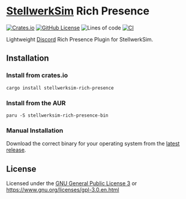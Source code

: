# [StellwerkSim](https://www.stellwerksim.de/) Rich Presence

[![Crates.io](https://img.shields.io/crates/v/stellwerksim-rich-presence?style=flat-square)](https://crates.io/crates/stellwerksim-rich-presence)
[![GitHub License](https://img.shields.io/github/license/NyCodeGHG/stellwerksim-rich-presence?style=flat-square)](LICENSE)
![Lines of code](https://img.shields.io/tokei/lines/github/NyCodeGHG/stellwerksim-rich-presence?style=flat-square)
[![CI](https://github.com/NyCodeGHG/stellwerksim-rich-presence/actions/workflows/ci.yaml/badge.svg)](https://github.com/NyCodeGHG/stellwerksim-rich-presence/actions/workflows/ci.yaml)

Lightweight [Discord](https://discord.com) Rich Presence Plugin for StellwerkSim.

## Installation

### Install from crates.io

```
cargo install stellwerksim-rich-presence
```

### Install from the AUR

```
paru -S stellwerksim-rich-presence-bin
```

### Manual Installation

Download the correct binary for your operating system from the [latest release](https://github.com/NyCodeGHG/stellwerksim-rich-presence/releases/latest).

## License

Licensed under the [GNU General Public License 3](LICENSE) or https://www.gnu.org/licenses/gpl-3.0.en.html
